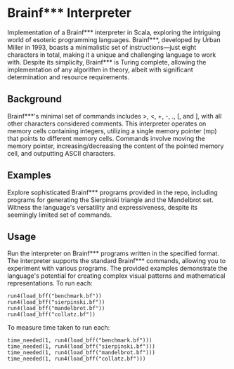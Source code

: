 # Brainf*** Interpreter

Implementation of a Brainf*** interpreter in Scala, exploring the intriguing world of esoteric programming languages. Brainf***, developed by Urban Miller in 1993, boasts a minimalistic set of instructions—just eight characters in total, making it a unique and challenging language to work with. Despite its simplicity, Brainf*** is Turing complete, allowing the implementation of any algorithm in theory, albeit with significant determination and resource requirements.

## Background

Brainf***'s minimal set of commands includes >, <, +, -, ., [, and ], with all other characters considered comments. This interpreter operates on memory cells containing integers, utilizing a single memory pointer (mp) that points to different memory cells. Commands involve moving the memory pointer, increasing/decreasing the content of the pointed memory cell, and outputting ASCII characters.

## Examples

Explore sophisticated Brainf*** programs provided in the repo, including programs for generating the Sierpinski triangle and the Mandelbrot set. Witness the language's versatility and expressiveness, despite its seemingly limited set of commands.

## Usage

Run the interpreter on Brainf*** programs written in the specified format. The interpreter supports the standard Brainf*** commands, allowing you to experiment with various programs. The provided examples demonstrate the language's potential for creating complex visual patterns and mathematical representations.
To run each:

    run4(load_bff("benchmark.bf"))
    run4(load_bff("sierpinski.bf"))
    run4(load_bff("mandelbrot.bf"))
    run4(load_bff("collatz.bf"))

To measure time taken to run each:

    time_needed(1, run4(load_bff("benchmark.bf")))
    time_needed(1, run4(load_bff("sierpinski.bf"))) 
    time_needed(1, run4(load_bff("mandelbrot.bf")))
    time_needed(1, run4(load_bff("collatz.bf")))



